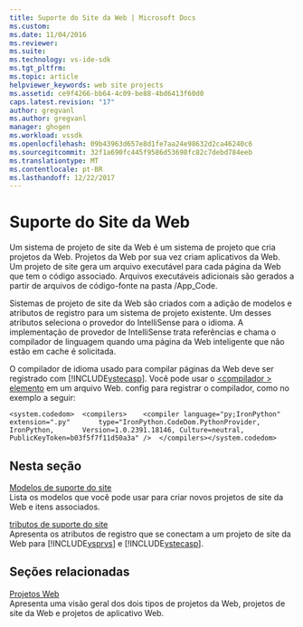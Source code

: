 ```yaml
---
title: Suporte do Site da Web | Microsoft Docs
ms.custom: 
ms.date: 11/04/2016
ms.reviewer: 
ms.suite: 
ms.technology: vs-ide-sdk
ms.tgt_pltfrm: 
ms.topic: article
helpviewer_keywords: web site projects
ms.assetid: ce9f4266-bb64-4c09-be88-4bd6413f60d0
caps.latest.revision: "17"
author: gregvanl
ms.author: gregvanl
manager: ghogen
ms.workload: vssdk
ms.openlocfilehash: 09b43963d657e8d1fe7aa24e98632d2ca46240c6
ms.sourcegitcommit: 32f1a690fc445f9586d53698fc82c7debd784eeb
ms.translationtype: MT
ms.contentlocale: pt-BR
ms.lasthandoff: 12/22/2017
---
```

# <a name="web-site-support"></a>Suporte do Site da Web
Um sistema de projeto de site da Web é um sistema de projeto que cria projetos da Web. Projetos da Web por sua vez criam aplicativos da Web. Um projeto de site gera um arquivo executável para cada página da Web que tem o código associado. Arquivos executáveis adicionais são gerados a partir de arquivos de código-fonte na pasta /App_Code.  
  
 Sistemas de projeto de site da Web são criados com a adição de modelos e atributos de registro para um sistema de projeto existente. Um desses atributos seleciona o provedor do IntelliSense para o idioma. A implementação de provedor de IntelliSense trata referências e chama o compilador de linguagem quando uma página da Web inteligente que não estão em cache é solicitada.  
  
 O compilador de idioma usado para compilar páginas da Web deve ser registrado com [!INCLUDE[vstecasp](../../code-quality/includes/vstecasp_md.md)]. Você pode usar o [ \<compilador > elemento](/dotnet/framework/configure-apps/file-schema/compiler/compiler-element) em um arquivo Web. config para registrar o compilador, como no exemplo a seguir:  
  
```  
<system.codedom>  <compilers>    <compiler language="py;IronPython" extension=".py"       type="IronPython.CodeDom.PythonProvider, IronPython,       Version=1.0.2391.18146, Culture=neutral,       PublicKeyToken=b03f5f7f11d50a3a" />  </compilers></system.codedom>  
```  
  
## <a name="in-this-section"></a>Nesta seção  
 [Modelos de suporte do site](../../extensibility/internals/web-site-support-templates.md)  
 Lista os modelos que você pode usar para criar novos projetos de site da Web e itens associados.  
  
 [tributos de suporte do site](../../extensibility/internals/web-site-support-attributes.md)  
 Apresenta os atributos de registro que se conectam a um projeto de site da Web para [!INCLUDE[vsprvs](../../code-quality/includes/vsprvs_md.md)] e [!INCLUDE[vstecasp](../../code-quality/includes/vstecasp_md.md)].  
  
## <a name="related-sections"></a>Seções relacionadas  
 [Projetos Web](../../extensibility/internals/web-projects.md)  
 Apresenta uma visão geral dos dois tipos de projetos da Web, projetos de site da Web e projetos de aplicativo Web.